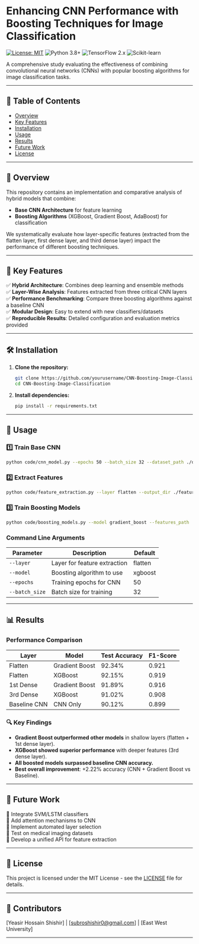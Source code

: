 # Enhancing CNN Performance with Boosting Techniques for Image Classification

[![License: MIT](https://img.shields.io/badge/License-MIT-yellow.svg)](https://opensource.org/licenses/MIT)
![Python 3.8+](https://img.shields.io/badge/Python-3.8%2B-blue.svg)
![TensorFlow 2.x](https://img.shields.io/badge/TensorFlow-2.x-orange.svg)
![Scikit-learn](https://img.shields.io/badge/Scikit--learn-1.2+-blue.svg)

A comprehensive study evaluating the effectiveness of combining convolutional neural networks (CNNs) with popular boosting algorithms for image classification tasks.

---

## 📌 Table of Contents
- [Overview](#overview)
- [Key Features](#key-features)
- [Installation](#installation)
- [Usage](#usage)
- [Results](#results)
- [Future Work](#future-work)
- [License](#license)

---

## 🌟 Overview
This repository contains an implementation and comparative analysis of hybrid models that combine:
- **Base CNN Architecture** for feature learning
- **Boosting Algorithms** (XGBoost, Gradient Boost, AdaBoost) for classification

We systematically evaluate how layer-specific features (extracted from the flatten layer, first dense layer, and third dense layer) impact the performance of different boosting techniques.

---

## 🔑 Key Features
✅ **Hybrid Architecture**: Combines deep learning and ensemble methods  
✅ **Layer-Wise Analysis**: Features extracted from three critical CNN layers  
✅ **Performance Benchmarking**: Compare three boosting algorithms against a baseline CNN  
✅ **Modular Design**: Easy to extend with new classifiers/datasets  
✅ **Reproducible Results**: Detailed configuration and evaluation metrics provided  

---

## 🛠 Installation

1. **Clone the repository:**
   ```bash
   git clone https://github.com/yourusername/CNN-Boosting-Image-Classification.git
   cd CNN-Boosting-Image-Classification
   ```

2. **Install dependencies:**
   ```bash
   pip install -r requirements.txt
   ```

---

## 🚀 Usage

### 1️⃣ Train Base CNN
```bash
python code/cnn_model.py --epochs 50 --batch_size 32 --dataset_path ./datasets/cifar10
```

### 2️⃣ Extract Features
```bash
python code/feature_extraction.py --layer flatten --output_dir ./features
```

### 3️⃣ Train Boosting Models
```bash
python code/boosting_models.py --model gradient_boost --features_path ./features/flatten_features.npy
```

### Command Line Arguments
| Parameter      | Description                         | Default |
|---------------|-------------------------------------|---------|
| `--layer`     | Layer for feature extraction       | flatten |
| `--model`     | Boosting algorithm to use         | xgboost |
| `--epochs`    | Training epochs for CNN           | 50      |
| `--batch_size`| Batch size for training           | 32      |

---

## 📊 Results

### Performance Comparison
| Layer       | Model            | Test Accuracy | F1-Score |
|------------|-----------------|--------------|----------|
| Flatten    | Gradient Boost  | 92.34%       | 0.921    |
| Flatten    | XGBoost         | 92.15%       | 0.919    |
| 1st Dense  | Gradient Boost  | 91.89%       | 0.916    |
| 3rd Dense  | XGBoost         | 91.02%       | 0.908    |
| Baseline CNN | CNN Only      | 90.12%       | 0.899    |

### 🔍 Key Findings
- **Gradient Boost outperformed other models** in shallow layers (flatten + 1st dense layer).
- **XGBoost showed superior performance** with deeper features (3rd dense layer).
- **All boosted models surpassed baseline CNN accuracy.**
- **Best overall improvement**: +2.22% accuracy (CNN + Gradient Boost vs Baseline).

---

## 🔮 Future Work
🔹 Integrate SVM/LSTM classifiers  
🔹 Add attention mechanisms to CNN  
🔹 Implement automated layer selection  
🔹 Test on medical imaging datasets  
🔹 Develop a unified API for feature extraction  

---

## 📜 License
This project is licensed under the MIT License - see the [LICENSE](LICENSE) file for details.

---

## 👥 Contributors
[Yeasir Hossain Shishir] | [subroshishir0@gmail.com] | [East West University]

---




